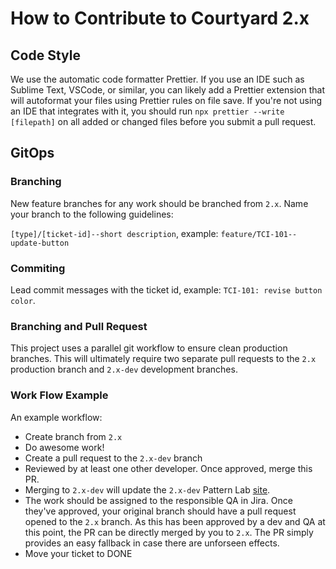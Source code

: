 # How to Contribute to Courtyard 2.x

## Code Style

We use the automatic code formatter Prettier. If you use an IDE such as Sublime Text, VSCode, or similar, you can likely add a Prettier extension that will autoformat your files using Prettier rules on file save. If you're not using an IDE that integrates with it, you should run `npx prettier --write [filepath]` on all added or changed files before you submit a pull request.

## GitOps

### Branching

New feature branches for any work should be branched from `2.x`. Name your branch to the following guidelines:

`[type]/[ticket-id]--short description`, example: `feature/TCI-101--update-button`

### Commiting

Lead commit messages with the ticket id, example: `TCI-101: revise button color`.

### Branching and Pull Request

This project uses a parallel git workflow to ensure clean production branches. This will ultimately require two
separate pull requests to the `2.x` production branch and `2.x-dev` development branches.

### Work Flow Example

An example workflow:

- Create branch from `2.x`
- Do awesome work!
- Create a pull request to the `2.x-dev` branch
- Reviewed by at least one other developer. Once approved, merge this PR.
- Merging to `2.x-dev` will update the `2.x-dev` Pattern Lab [site](http://patternlab.courts.ca.gov/2.x-dev/public/).
- The work should be assigned to the responsible QA in Jira. Once they've approved, your original branch should have a pull request opened to the `2.x` branch. As this has been approved by a dev and QA at this point, the PR can be directly merged by you to `2.x`. The PR simply provides an easy fallback in case there are unforseen effects.
- Move your ticket to DONE

